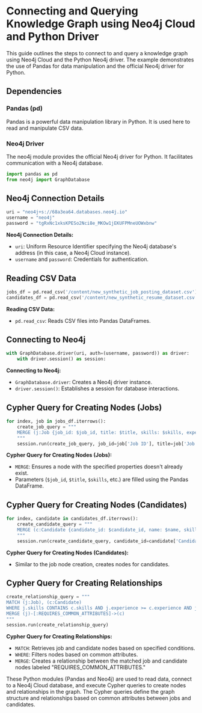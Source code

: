 # Connecting and Querying Knowledge Graph using Neo4j Cloud and Python Driver

This guide outlines the steps to connect to and query a knowledge graph using Neo4j Cloud and the Python Neo4j driver. The example demonstrates the use of Pandas for data manipulation and the official Neo4j driver for Python.

## Dependencies

### Pandas (pd)

Pandas is a powerful data manipulation library in Python. It is used here to read and manipulate CSV data.

### Neo4j Driver

The neo4j module provides the official Neo4j driver for Python. It facilitates communication with a Neo4j database.

``` python
import pandas as pd
from neo4j import GraphDatabase
```

## Neo4j Connection Details

``` python
uri = "neo4j+s://68a3ea64.databases.neo4j.io"
username = "neo4j"
password = "tgRxNc1xksKPESo2Nci8e_MKOw1jEKUFPMneUOWxbnw"
```

**Neo4j Connection Details:**
- `uri`: Uniform Resource Identifier specifying the Neo4j database's address (in this case, a Neo4j Cloud instance).
- `username` and `password`: Credentials for authentication.

## Reading CSV Data

``` python
jobs_df = pd.read_csv('/content/new_synthetic_job_posting_dataset.csv')
candidates_df = pd.read_csv('/content/new_synthetic_resume_dataset.csv')
```

**Reading CSV Data:**
- `pd.read_csv`: Reads CSV files into Pandas DataFrames.

## Connecting to Neo4j

``` python
with GraphDatabase.driver(uri, auth=(username, password)) as driver:
    with driver.session() as session:
```

**Connecting to Neo4j:**
- `GraphDatabase.driver`: Creates a Neo4j driver instance.
- `driver.session()`: Establishes a session for database interactions.

## Cypher Query for Creating Nodes (Jobs)

``` python
for index, job in jobs_df.iterrows():
    create_job_query = """
    MERGE (j:Job {job_id: $job_id, title: $title, skills: $skills, experience: $experience, major: $major, location: $location})
    """
    session.run(create_job_query, job_id=job['Job ID'], title=job['Job Title'], skills=job['Required Skills'], experience=job['Experience Needed'], major=job['Major'], location=job['Location'])
```

**Cypher Query for Creating Nodes (Jobs):**
- `MERGE`: Ensures a node with the specified properties doesn't already exist.
- Parameters (`$job_id`, `$title`, `$skills`, etc.) are filled using the Pandas DataFrame.

## Cypher Query for Creating Nodes (Candidates)

``` python
for index, candidate in candidates_df.iterrows():
    create_candidate_query = """
    MERGE (c:Candidate {candidate_id: $candidate_id, name: $name, skills: $skills, experience: $experience, major: $major, location: $location})
    """
    session.run(create_candidate_query, candidate_id=candidate['Candidate ID'], name=candidate['Name'], skills=candidate['Skills'], experience=candidate['Experience'], major=candidate['Major'], location=candidate['Location'])
```

**Cypher Query for Creating Nodes (Candidates):**
- Similar to the job node creation, creates nodes for candidates.

## Cypher Query for Creating Relationships

``` python
create_relationship_query = """
MATCH (j:Job), (c:Candidate)
WHERE j.skills CONTAINS c.skills AND j.experience >= c.experience AND j.location = c.location
MERGE (j)-[:REQUIRES_COMMON_ATTRIBUTES]->(c)
"""
session.run(create_relationship_query)
```

**Cypher Query for Creating Relationships:**
- `MATCH`: Retrieves job and candidate nodes based on specified conditions.
- `WHERE`: Filters nodes based on common attributes.
- `MERGE`: Creates a relationship between the matched job and candidate nodes labeled "REQUIRES_COMMON_ATTRIBUTES."

These Python modules (Pandas and Neo4j) are used to read data, connect to a Neo4j Cloud database, and execute Cypher queries to create nodes and relationships in the graph. The Cypher queries define the graph structure and relationships based on common attributes between jobs and candidates.
